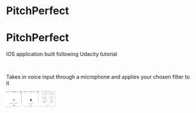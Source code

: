 # PitchPerfect

<h1>PitchPerfect</h1>

<p>IOS application built following Udacity tutorial</p>

<br>

<p> Takes in voice input through a microphone and applies your chosen filter to it </p>

<img src="recording.png" alt="Smiley face" height="42" width="42">
<img src="tap2rec.png" alt="Smiley face" height="42" width="42">
<img src="filters.png" alt="Smiley face" height="42" width="42">
